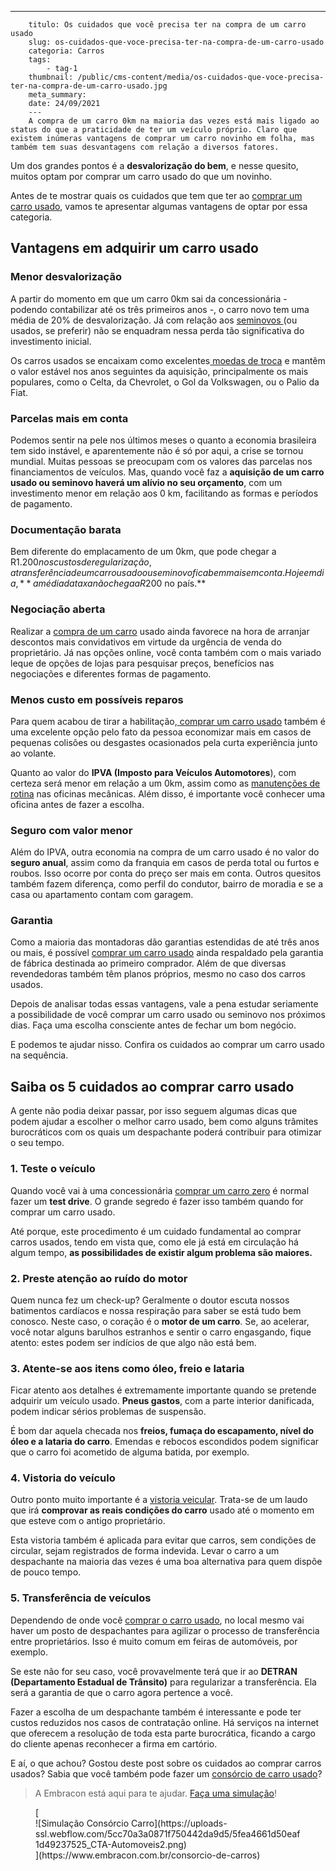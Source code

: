 ---
        titulo: Os cuidados que você precisa ter na compra de um carro usado
        slug: os-cuidados-que-voce-precisa-ter-na-compra-de-um-carro-usado
        categoria: Carros
        tags:
            - tag-1
        thumbnail: /public/cms-content/media/os-cuidados-que-voce-precisa-ter-na-compra-de-um-carro-usado.jpg
        meta_summary: 
        date: 24/09/2021
        ---
        A compra de um carro 0km na maioria das vezes está mais ligado ao status do que a praticidade de ter um veículo próprio. Claro que existem inúmeras vantagens de comprar um carro novinho em folha, mas também tem suas desvantagens com relação a diversos fatores.

Um dos grandes pontos é a **desvalorização do bem**, e nesse quesito, muitos optam por comprar um carro usado do que um novinho.

Antes de te mostrar quais os cuidados que tem que ter ao [comprar um carro usado](https://www.embracon.com.br/blog/comprar-carro-usado-com-a-carta-de-credito-do-consorcio), vamos te apresentar algumas vantagens de optar por essa categoria.

Vantagens em adquirir um carro usado
------------------------------------

### Menor desvalorização

A partir do momento em que um carro 0km sai da concessionária - podendo contabilizar até os três primeiros anos -, o carro novo tem uma média de 20% de desvalorização. Já com relação aos [seminovos ](https://www.embracon.com.br/blog/carro-novo-ou-seminovo-saiba-qual-e-mais-vantajoso-no-cenario-atual)(ou usados, se preferir) não se enquadram nessa perda tão significativa do investimento inicial.

Os carros usados se encaixam como excelentes[ moedas de troca](https://www.embracon.com.br/blog/e-possivel-utilizar-um-carro-usado-para-dar-um-lance-em-um-consorcio) e mantêm o valor estável nos anos seguintes da aquisição, principalmente os mais populares, como o Celta, da Chevrolet, o Gol da Volkswagen, ou o Palio da Fiat.

### Parcelas mais em conta

Podemos sentir na pele nos últimos meses o quanto a economia brasileira tem sido instável, e aparentemente não é só por aqui, a crise se tornou mundial. Muitas pessoas se preocupam com os valores das parcelas nos financiamentos de veículos. Mas, quando você faz a **aquisição de um carro usado ou seminovo haverá um alívio no seu orçamento**, com um investimento menor em relação aos 0 km, facilitando as formas e períodos de pagamento.

### Documentação barata

Bem diferente do emplacamento de um 0km, que pode chegar a R$1.200 nos custos de regularização, a transferência de um carro usado ou seminovo fica bem mais em conta. Hoje em dia, **a média da taxa não chega a R$200 no país.**

### Negociação aberta

Realizar a [compra de um carro](https://www.embracon.com.br/blog/compre-o-primeiro-automovel-com-o-consorcio) usado ainda favorece na hora de arranjar descontos mais convidativos em virtude da urgência de venda do proprietário. Já nas opções online, você conta também com o mais variado leque de opções de lojas para pesquisar preços, benefícios nas negociações e diferentes formas de pagamento.

### Menos custo em possíveis reparos

Para quem acabou de tirar a habilitação,[ comprar um carro usado](https://www.embracon.com.br/blog/primeiro-carro-como-acertar-na-escolha) também é uma excelente opção pelo fato da pessoa economizar mais em casos de pequenas colisões ou desgastes ocasionados pela curta experiência junto ao volante.

Quanto ao valor do **IPVA (Imposto para Veículos Automotores**), com certeza será menor em relação a um 0km, assim como as [manutenções de rotina](https://www.embracon.com.br/blog/saiba-qual-a-importancia-de-realizar-as-revisoes-regulares-do-carro) nas oficinas mecânicas. Além disso, é importante você conhecer uma oficina antes de fazer a escolha.

### Seguro com valor menor

Além do IPVA, outra economia na compra de um carro usado é no valor do **seguro anual**, assim como da franquia em casos de perda total ou furtos e roubos. Isso ocorre por conta do preço ser mais em conta. Outros quesitos também fazem diferença, como perfil do condutor, bairro de moradia e se a casa ou apartamento contam com garagem.

### Garantia

Como a maioria das montadoras dão garantias estendidas de até três anos ou mais, é possível [comprar um carro usado](https://www.embracon.com.br/blog/comprar-carro-usado-com-a-carta-de-credito-do-consorcio) ainda respaldado pela garantia de fábrica destinada ao primeiro comprador. Além de que diversas revendedoras também têm planos próprios, mesmo no caso dos carros usados.

Depois de analisar todas essas vantagens, vale a pena estudar seriamente a possibilidade de você comprar um carro usado ou seminovo nos próximos dias. Faça uma escolha consciente antes de fechar um bom negócio.

E podemos te ajudar nisso. Confira os cuidados ao comprar um carro usado na sequência.

Saiba os 5 cuidados ao comprar carro usado
------------------------------------------

A gente não podia deixar passar, por isso seguem algumas dicas que podem ajudar a escolher o melhor carro usado, bem como alguns trâmites burocráticos com os quais um despachante poderá contribuir para otimizar o seu tempo.

### 1. Teste o veículo

Quando você vai à uma concessionária [comprar um carro zero](https://www.embracon.com.br/blog/7-coisas-para-levar-em-consideracao-ao-escolher-um-carro) é normal fazer um **test drive**. O grande segredo é fazer isso também quando for comprar um carro usado.

Até porque, este procedimento é um cuidado fundamental ao comprar carros usados, tendo em vista que, como ele já está em circulação há algum tempo, **as possibilidades de existir algum problema são maiores.**

### 2. Preste atenção ao ruído do motor

Quem nunca fez um check-up? Geralmente o doutor escuta nossos batimentos cardíacos e nossa respiração para saber se está tudo bem conosco. Neste caso, o coração é o **motor de um carro**. Se, ao acelerar, você notar alguns barulhos estranhos e sentir o carro engasgando, fique atento: estes podem ser indícios de que algo não está bem.

### 3. Atente-se aos itens como óleo, freio e lataria

Ficar atento aos detalhes é extremamente importante quando se pretende adquirir um veículo usado. **Pneus gastos**, com a parte interior danificada, podem indicar sérios problemas de suspensão.

É bom dar aquela checada nos **freios, fumaça do escapamento, nível do óleo e a lataria do carro**. Emendas e rebocos escondidos podem significar que o carro foi acometido de alguma batida, por exemplo.

### 4. Vistoria do veículo

Outro ponto muito importante é a [vistoria veicular](https://www.embracon.com.br/blog/saiba-como-funciona-o-laudo-de-vistoria-no-consorcio). Trata-se de um laudo que irá **comprovar as reais condições do carro** usado até o momento em que esteve com o antigo proprietário.

Esta vistoria também é aplicada para evitar que carros, sem condições de circular, sejam registrados de forma indevida. Levar o carro a um despachante na maioria das vezes é uma boa alternativa para quem dispõe de pouco tempo.

### 5. Transferência de veículos

Dependendo de onde você [comprar o carro usado](https://www.embracon.com.br/blog/carro-seminovo-guia-completo-para-comprar), no local mesmo vai haver um posto de despachantes para agilizar o processo de transferência entre proprietários. Isso é muito comum em feiras de automóveis, por exemplo.

Se este não for seu caso, você provavelmente terá que ir ao **DETRAN (Departamento Estadual de Trânsito)** para regularizar a transferência. Ela será a garantia de que o carro agora pertence a você.

Fazer a escolha de um despachante também é interessante e pode ter custos reduzidos nos casos de contratação online. Há serviços na internet que oferecem a resolução de toda esta parte burocrática, ficando a cargo do cliente apenas reconhecer a firma em cartório.

E aí, o que achou? Gostou deste post sobre os cuidados ao comprar carros usados? Sabia que você também pode fazer um [consórcio de carro usado](https://www.embracon.com.br/blog/e-possivel-utilizar-um-carro-usado-para-dar-um-lance-em-um-consorcio)?

> A Embracon está aqui para te ajudar. [Faça uma simulação](https://www.embracon.com.br/consorcio-de-carros)!

<figure class="w-richtext-figure-type-image w-richtext-align-center">[<div>![Simulação Consórcio Carro](https://uploads-ssl.webflow.com/5cc70a3a0871f750442da9d5/5fea4661d50eaf1d49237525_CTA-Automoveis2.png)</div>](https://www.embracon.com.br/consorcio-de-carros)</figure>
        